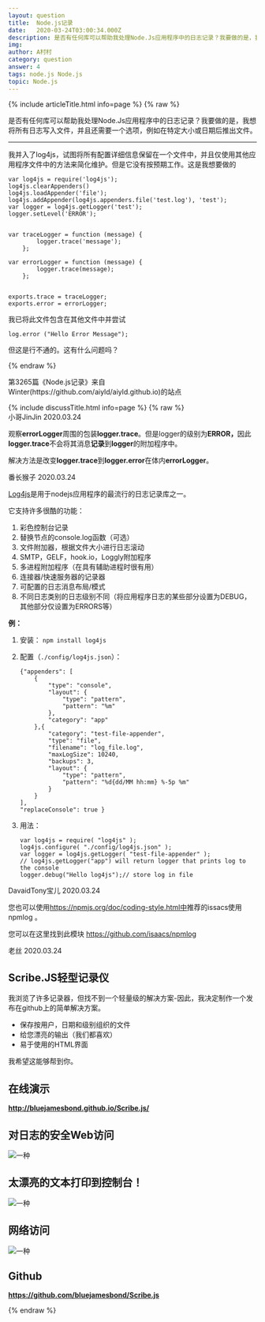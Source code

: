 ```yaml
---
layout: question
title:  Node.js记录
date:   2020-03-24T03:00:34.000Z
description: 是否有任何库可以帮助我处理Node.Js应用程序中的日志记录？我要做的是，我想将所有日志写入文件，并且还需要一个选项，例如在特定大小或日期后推出文件。...
img: 
author: A村村
category: question
answer: 4
tags: node.js Node.js
topic: Node.js
---
```

<div class="article-root">
  <div class="article">
    {% include articleTitle.html info=page %}
    {% raw %}
    <div class="article-content"><p><font style="vertical-align: inherit;"><font style="vertical-align: inherit;">是否有任何库可以帮助我处理Node.Js应用程序中的日志记录？</font><font style="vertical-align: inherit;">我要做的是，我想将所有日志写入文件，并且还需要一个选项，例如在特定大小或日期后推出文件。</font></font></p>

<hr>

<p><font style="vertical-align: inherit;"><font style="vertical-align: inherit;">我并入了log4js，试图将所有配置详细信息保留在一个文件中，并且仅使用其他应用程序文件中的方法来简化维护。</font><font style="vertical-align: inherit;">但是它没有按预期工作。</font><font style="vertical-align: inherit;">这是我想要做的</font></font></p>

<pre><code>var log4js = require('log4js'); <font></font>
log4js.clearAppenders()<font></font>
log4js.loadAppender('file');<font></font>
log4js.addAppender(log4js.appenders.file('test.log'), 'test');<font></font>
var logger = log4js.getLogger('test');<font></font>
logger.setLevel('ERROR');<font></font>
<font></font>
<font></font>
var traceLogger = function (message) {<font></font>
        logger.trace('message');<font></font>
    };<font></font>
<font></font>
var errorLogger = function (message) {<font></font>
        logger.trace(message);<font></font>
    };<font></font>
<font></font>
<font></font>
exports.trace = traceLogger;<font></font>
exports.error = errorLogger;<font></font>
</code></pre>

<p><font style="vertical-align: inherit;"><font style="vertical-align: inherit;">我已将此文件包含在其他文件中并尝试</font></font></p>

<pre><code>log.error ("Hello Error Message");
</code></pre>

<p><font style="vertical-align: inherit;"><font style="vertical-align: inherit;">但这是行不通的。</font><font style="vertical-align: inherit;">这有什么问题吗？</font></font></p></div>
    {% endraw %}
  </div>
  <p class="winter_mark">第3265篇《Node.js记录》来自Winter(https://github.com/aiyld/aiyld.github.io)的站点</p>
  <div class="discuss-wrapper">
    {% include discussTitle.html info=page %}
    {% raw %}
    <div class="discuss-list">
    <div class="discuss-item">
        <div class="discuss-parent">
          <div class="discuss-meta">
            <span class="discuss-user">小哥JinJin</span>
            <span class="discuss-time">2020.03.24</span>
          </div>
          <div class="discuss-comment"><p><font style="vertical-align: inherit;"><font style="vertical-align: inherit;">观察</font></font><strong><font style="vertical-align: inherit;"><font style="vertical-align: inherit;">errorLogger</font></font></strong><font style="vertical-align: inherit;"><font style="vertical-align: inherit;">周围的包装</font></font><strong><font style="vertical-align: inherit;"><font style="vertical-align: inherit;">logger.trace</font></font></strong><font style="vertical-align: inherit;"><font style="vertical-align: inherit;">。</font><font style="vertical-align: inherit;">但是logger的级别为</font></font><strong><font style="vertical-align: inherit;"><font style="vertical-align: inherit;">ERROR，</font></font></strong><font style="vertical-align: inherit;"><font style="vertical-align: inherit;">因此</font></font><strong><font style="vertical-align: inherit;"><font style="vertical-align: inherit;">logger.trace</font></font></strong><font style="vertical-align: inherit;"><font style="vertical-align: inherit;">不会将其消息</font></font><strong><font style="vertical-align: inherit;"><font style="vertical-align: inherit;">记录</font></font></strong><font style="vertical-align: inherit;"><font style="vertical-align: inherit;">到</font><strong><font style="vertical-align: inherit;">logger</font></strong><font style="vertical-align: inherit;">的附加程序中。</font></font></p>

<p><font style="vertical-align: inherit;"><font style="vertical-align: inherit;">解决方法是改变</font></font><strong><font style="vertical-align: inherit;"><font style="vertical-align: inherit;">logger.trace</font></font></strong><font style="vertical-align: inherit;"><font style="vertical-align: inherit;">到</font></font><strong><font style="vertical-align: inherit;"><font style="vertical-align: inherit;">logger.error</font></font></strong><font style="vertical-align: inherit;"><font style="vertical-align: inherit;">在体内</font></font><strong><font style="vertical-align: inherit;"><font style="vertical-align: inherit;">errorLogger</font></font></strong><font style="vertical-align: inherit;"><font style="vertical-align: inherit;">。</font></font></p></div>
        </div></div><div class="discuss-item">
        <div class="discuss-parent">
          <div class="discuss-meta">
            <span class="discuss-user">番长猴子</span>
            <span class="discuss-time">2020.03.24</span>
          </div>
          <div class="discuss-comment"><p><a href="https://github.com/nomiddlename/log4js-node" rel="noreferrer"><font style="vertical-align: inherit;"><font style="vertical-align: inherit;">Log4js</font></font></a><font style="vertical-align: inherit;"><font style="vertical-align: inherit;">是用于nodejs应用程序的最流行的日志记录库之一。</font></font></p>

<p><font style="vertical-align: inherit;"><font style="vertical-align: inherit;">它支持许多很酷的功能：</font></font></p>

<ol>
<li><font style="vertical-align: inherit;"><font style="vertical-align: inherit;">彩色控制台记录</font></font></li>
<li><font style="vertical-align: inherit;"><font style="vertical-align: inherit;">替换节点的console.log函数（可选）</font></font></li>
<li><font style="vertical-align: inherit;"><font style="vertical-align: inherit;">文件附加器，根据文件大小进行日志滚动</font></font></li>
<li><font style="vertical-align: inherit;"><font style="vertical-align: inherit;">SMTP，GELF，hook.io，Loggly附加程序</font></font></li>
<li><font style="vertical-align: inherit;"><font style="vertical-align: inherit;">多进程附加程序（在具有辅助进程时很有用）</font></font></li>
<li><font style="vertical-align: inherit;"><font style="vertical-align: inherit;">连接器/快速服务器的记录器</font></font></li>
<li><font style="vertical-align: inherit;"><font style="vertical-align: inherit;">可配置的日志消息布局/模式</font></font></li>
<li><font style="vertical-align: inherit;"><font style="vertical-align: inherit;">不同日志类别的日志级别不同（将应用程序日志的某些部分设置为DEBUG，其他部分仅设置为ERRORS等）</font></font></li>
</ol>

<p><strong><font style="vertical-align: inherit;"><font style="vertical-align: inherit;">例：</font></font></strong></p>

<ol>
<li><p><font style="vertical-align: inherit;"><font style="vertical-align: inherit;">安装： </font></font><code>npm install log4js</code></p></li>
<li><p><font style="vertical-align: inherit;"><font style="vertical-align: inherit;">配置（</font></font><code>./config/log4js.json</code><font style="vertical-align: inherit;"><font style="vertical-align: inherit;">）：</font></font></p>

<pre><code>{"appenders": [<font></font>
    {<font></font>
        "type": "console",<font></font>
        "layout": {<font></font>
            "type": "pattern",<font></font>
            "pattern": "%m"<font></font>
        },<font></font>
        "category": "app"<font></font>
    },{<font></font>
        "category": "test-file-appender",<font></font>
        "type": "file",<font></font>
        "filename": "log_file.log",<font></font>
        "maxLogSize": 10240,<font></font>
        "backups": 3,<font></font>
        "layout": {<font></font>
            "type": "pattern",<font></font>
            "pattern": "%d{dd/MM hh:mm} %-5p %m"<font></font>
        }<font></font>
    }<font></font>
],<font></font>
"replaceConsole": true }<font></font>
</code></pre></li>
<li><p><font style="vertical-align: inherit;"><font style="vertical-align: inherit;">用法：  </font></font></p>

<pre><code>var log4js = require( "log4js" );<font></font>
log4js.configure( "./config/log4js.json" );<font></font>
var logger = log4js.getLogger( "test-file-appender" );<font></font>
// log4js.getLogger("app") will return logger that prints log to the console<font></font>
logger.debug("Hello log4js");// store log in file<font></font>
</code></pre></li>
</ol></div>
        </div></div><div class="discuss-item">
        <div class="discuss-parent">
          <div class="discuss-meta">
            <span class="discuss-user">DavaidTony宝儿</span>
            <span class="discuss-time">2020.03.24</span>
          </div>
          <div class="discuss-comment"><p><font style="vertical-align: inherit;"><font style="vertical-align: inherit;">您也可以使用</font></font><a href="https://npmjs.org/doc/coding-style.html"><font style="vertical-align: inherit;"><font style="vertical-align: inherit;">https://npmjs.org/doc/coding-style.html中</font></font></a><font style="vertical-align: inherit;"><font style="vertical-align: inherit;">推荐的issacs使用npmlog 
 </font><font style="vertical-align: inherit;">。</font></font></p>

<p><font style="vertical-align: inherit;"><font style="vertical-align: inherit;">您可以在这里找到此模块 
 </font></font><a href="https://github.com/isaacs/npmlog"><font style="vertical-align: inherit;"><font style="vertical-align: inherit;">https://github.com/isaacs/npmlog</font></font></a></p></div>
        </div></div><div class="discuss-item">
        <div class="discuss-parent">
          <div class="discuss-meta">
            <span class="discuss-user">老丝</span>
            <span class="discuss-time">2020.03.24</span>
          </div>
          <div class="discuss-comment"><h2><font style="vertical-align: inherit;"><font style="vertical-align: inherit;">Scribe.JS轻型记录仪</font></font></h2>

<p><font style="vertical-align: inherit;"><font style="vertical-align: inherit;">我浏览了许多记录器，但找不到一个轻量级的解决方案-因此，我决定制作一个发布在github上的简单解决方案。</font></font></p>

<ul>
<li><font style="vertical-align: inherit;"><font style="vertical-align: inherit;">保存按用户，日期和级别组织的文件</font></font></li>
<li><font style="vertical-align: inherit;"><font style="vertical-align: inherit;">给您漂亮的输出（我们都喜欢）</font></font></li>
<li><font style="vertical-align: inherit;"><font style="vertical-align: inherit;">易于使用的HTML界面</font></font></li>
</ul>

<p><font style="vertical-align: inherit;"><font style="vertical-align: inherit;">我希望这能够帮到你。</font></font></p>

<h2><font style="vertical-align: inherit;"><font style="vertical-align: inherit;">在线演示</font></font></h2>

<p><strong><a href="http://bluejamesbond.github.io/Scribe.js/" rel="noreferrer"><font style="vertical-align: inherit;"><font style="vertical-align: inherit;">http://bluejamesbond.github.io/Scribe.js/</font></font></a></strong></p>

<h2><font style="vertical-align: inherit;"><font style="vertical-align: inherit;">对日志的安全Web访问</font></font></h2>

<p><img src="https://i.imgur.com/gcdD5FD.gif" alt="一种"></p>

<h2><font style="vertical-align: inherit;"><font style="vertical-align: inherit;">太漂亮的文本打印到控制台！</font></font></h2>

<p><img src="https://raw.githubusercontent.com/bluejamesbond/Scribe.js/dev/screenshots/console-0.png" alt="一种"></p>

<h2><font style="vertical-align: inherit;"><font style="vertical-align: inherit;">网络访问</font></font></h2>

<p><img src="https://www.dropbox.com/s/pgjd6eu692fen8y/Screenshot%202016-04-10%2019.52.57.png?dl=1" alt="一种"></p>

<h2><font style="vertical-align: inherit;"><font style="vertical-align: inherit;">Github</font></font></h2>

<p><strong><a href="https://github.com/bluejamesbond/Scribe.js" rel="noreferrer"><font style="vertical-align: inherit;"><font style="vertical-align: inherit;">https://github.com/bluejamesbond/Scribe.js</font></font></a></strong></p></div>
        </div></div>
    </div>
    {% endraw %}
  </div>
<div>
